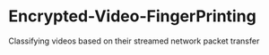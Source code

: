 # Encrypted-Video-FingerPrinting
Classifying videos based on their streamed network packet transfer
